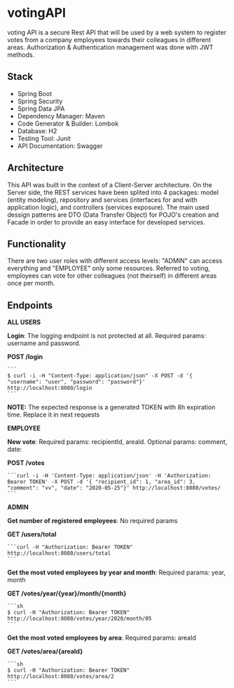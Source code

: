 # votingAPI
voting API is a secure Rest API that will be used by a web system to register votes from a company employees towards their colleagues in different areas. Authorization & Authentication management was done with JWT methods. 

## Stack
- Spring Boot
- Spring Security
- Spring Data JPA
- Dependency Manager: Maven
- Code Generator & Builder: Lombok
- Database: H2
- Testing Tool: Junit
- API Documentation: Swagger

## Architecture
This API was built in the context of a Client-Server architecture. On the Server side, the REST services have been splited into 4 packages: model (entity modeling), repository and services (interfaces for and with application logic), and controllers (services exposure). The main used dessign patterns are DTO (Data Transfer Object) for POJO's creation and Facade in order to provide an easy interface for developed services.

## Functionality
There are two user roles with different access levels: "ADMIN" can access everything and "EMPLOYEE" only some resources. Referred to voting, employees can vote for other colleagues (not theirself) in different areas once per month.

## Endpoints

**ALL USERS**

**Login**: The logging endpoint is not protected at all. Required params: username and password. 

**POST /login**

	```
	$ curl -i -H "Content-Type: application/json" -X POST -d '{ "username": "user", "password": "password"}' http://localhost:8080/login
	```
	
**NOTE:** The expected response is a generated TOKEN with 8h expiration time. Replace it in next requests

**EMPLOYEE**

**New vote**: Required params: recipientId, areaId. Optional params: comment, date: 

**POST /votes**

	```curl -i -H 'Content-Type: application/json' -H 'Authorization: Bearer TOKEN' -X POST -d '{ "recipient_id": 1, "area_id": 3, "comment": "vv", "date": "2020-05-25"}' http://localhost:8080/votes/
	```
	
**ADMIN**

**Get number of registered employees**: No required params

**GET /users/total**


	```curl -H "Authorization: Bearer TOKEN" http://localhost:8080/users/total
	```
	

**Get the most voted employees by year and month**: Required params: year, month

**GET /votes/year/{year}/month/{month}**

	```sh
	$ curl -H "Authorization: Bearer TOKEN" http://localhost:8080/votes/year/2020/month/05
	```

**Get the most voted employees by area**: Required params: areaId

**GET /votes/area/{areaId}**

	```sh
	$ curl -H "Authorization: Bearer TOKEN" http://localhost:8080/votes/area/2
	```
